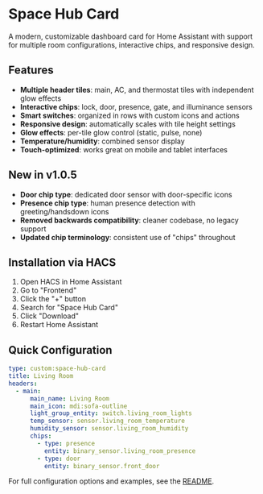 # Space Hub Card

A modern, customizable dashboard card for Home Assistant with support for multiple room configurations, interactive chips, and responsive design.

## Features

- **Multiple header tiles**: main, AC, and thermostat tiles with independent glow effects
- **Interactive chips**: lock, door, presence, gate, and illuminance sensors
- **Smart switches**: organized in rows with custom icons and actions  
- **Responsive design**: automatically scales with tile height settings
- **Glow effects**: per-tile glow control (static, pulse, none)
- **Temperature/humidity**: combined sensor display
- **Touch-optimized**: works great on mobile and tablet interfaces

## New in v1.0.5

- **Door chip type**: dedicated door sensor with door-specific icons
- **Presence chip type**: human presence detection with greeting/handsdown icons
- **Removed backwards compatibility**: cleaner codebase, no legacy support
- **Updated chip terminology**: consistent use of "chips" throughout

## Installation via HACS

1. Open HACS in Home Assistant
2. Go to "Frontend" 
3. Click the "+" button
4. Search for "Space Hub Card"
5. Click "Download"
6. Restart Home Assistant

## Quick Configuration

```yaml
type: custom:space-hub-card
title: Living Room
headers:
  - main:
      main_name: Living Room
      main_icon: mdi:sofa-outline
      light_group_entity: switch.living_room_lights
      temp_sensor: sensor.living_room_temperature
      humidity_sensor: sensor.living_room_humidity
      chips:
        - type: presence
          entity: binary_sensor.living_room_presence
        - type: door
          entity: binary_sensor.front_door
```

For full configuration options and examples, see the [README](https://github.com/artjomkuznetsov/space-hub-card#readme).